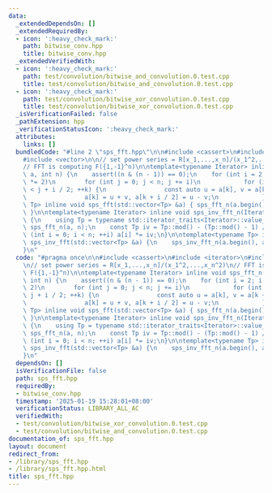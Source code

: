 ```yaml
---
data:
  _extendedDependsOn: []
  _extendedRequiredBy:
  - icon: ':heavy_check_mark:'
    path: bitwise_conv.hpp
    title: bitwise_conv.hpp
  _extendedVerifiedWith:
  - icon: ':heavy_check_mark:'
    path: test/convolution/bitwise_and_convolution.0.test.cpp
    title: test/convolution/bitwise_and_convolution.0.test.cpp
  - icon: ':heavy_check_mark:'
    path: test/convolution/bitwise_xor_convolution.0.test.cpp
    title: test/convolution/bitwise_xor_convolution.0.test.cpp
  _isVerificationFailed: false
  _pathExtension: hpp
  _verificationStatusIcon: ':heavy_check_mark:'
  attributes:
    links: []
  bundledCode: "#line 2 \"sps_fft.hpp\"\n\n#include <cassert>\n#include <iterator>\n\
    #include <vector>\n\n// set power series = R[x_1,...,x_n]/(x_1^2,...,x_n^2)\n\
    // FFT is computing F({1,-1}^n)\n\ntemplate<typename Iterator> inline void sps_fft_n(Iterator\
    \ a, int n) {\n    assert((n & (n - 1)) == 0);\n    for (int i = 2; i <= n; i\
    \ *= 2)\n        for (int j = 0; j < n; j += i)\n            for (int k = j; k\
    \ < j + i / 2; ++k) {\n                const auto u = a[k], v = a[k + i / 2];\n\
    \                a[k] = u + v, a[k + i / 2] = u - v;\n            }\n}\n\ntemplate<typename\
    \ Tp> inline void sps_fft(std::vector<Tp> &a) { sps_fft_n(a.begin(), a.size());\
    \ }\n\ntemplate<typename Iterator> inline void sps_inv_fft_n(Iterator a, int n)\
    \ {\n    using Tp = typename std::iterator_traits<Iterator>::value_type;\n   \
    \ sps_fft_n(a, n);\n    const Tp iv = Tp::mod() - (Tp::mod() - 1) / n;\n    for\
    \ (int i = 0; i < n; ++i) a[i] *= iv;\n}\n\ntemplate<typename Tp> inline void\
    \ sps_inv_fft(std::vector<Tp> &a) {\n    sps_inv_fft_n(a.begin(), a.size());\n\
    }\n"
  code: "#pragma once\n\n#include <cassert>\n#include <iterator>\n#include <vector>\n\
    \n// set power series = R[x_1,...,x_n]/(x_1^2,...,x_n^2)\n// FFT is computing\
    \ F({1,-1}^n)\n\ntemplate<typename Iterator> inline void sps_fft_n(Iterator a,\
    \ int n) {\n    assert((n & (n - 1)) == 0);\n    for (int i = 2; i <= n; i *=\
    \ 2)\n        for (int j = 0; j < n; j += i)\n            for (int k = j; k <\
    \ j + i / 2; ++k) {\n                const auto u = a[k], v = a[k + i / 2];\n\
    \                a[k] = u + v, a[k + i / 2] = u - v;\n            }\n}\n\ntemplate<typename\
    \ Tp> inline void sps_fft(std::vector<Tp> &a) { sps_fft_n(a.begin(), a.size());\
    \ }\n\ntemplate<typename Iterator> inline void sps_inv_fft_n(Iterator a, int n)\
    \ {\n    using Tp = typename std::iterator_traits<Iterator>::value_type;\n   \
    \ sps_fft_n(a, n);\n    const Tp iv = Tp::mod() - (Tp::mod() - 1) / n;\n    for\
    \ (int i = 0; i < n; ++i) a[i] *= iv;\n}\n\ntemplate<typename Tp> inline void\
    \ sps_inv_fft(std::vector<Tp> &a) {\n    sps_inv_fft_n(a.begin(), a.size());\n\
    }\n"
  dependsOn: []
  isVerificationFile: false
  path: sps_fft.hpp
  requiredBy:
  - bitwise_conv.hpp
  timestamp: '2025-01-19 15:28:01+08:00'
  verificationStatus: LIBRARY_ALL_AC
  verifiedWith:
  - test/convolution/bitwise_xor_convolution.0.test.cpp
  - test/convolution/bitwise_and_convolution.0.test.cpp
documentation_of: sps_fft.hpp
layout: document
redirect_from:
- /library/sps_fft.hpp
- /library/sps_fft.hpp.html
title: sps_fft.hpp
---
```

